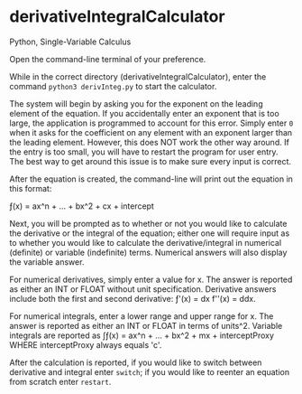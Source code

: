 # derivativeIntegralCalculator
Python, Single-Variable Calculus

Open the command-line terminal of your preference.

While in the correct directory (derivativeIntegralCalculator), enter the command `python3 derivInteg.py` to start the calculator.

The system will begin by asking you for the exponent on the leading element of the equation. If you accidentally enter an exponent that is too large, the application is programmed to account for this error. Simply enter `0` when it asks for the coefficient on any element with an exponent larger than the leading element. However, this does NOT work the other way around. If the entry is too small, you will have to restart the program for user entry. The best way to get around this issue is to make sure every input is correct.

After the equation is created, the command-line will print out the equation in this format:

ƒ(x) = ax^n + ... + bx^2 + cx + intercept

Next, you will be prompted as to whether or not you would like to calculate the derivative or the integral of the equation; either one will require input as to whether you would like to calculate the derivative/integral in numerical (definite) or variable (indefinite) terms. Numerical answers will also display the variable answer.

For numerical derivatives, simply enter a value for x. The answer is reported as either an INT or FLOAT without unit specification.
Derivative answers include both the first and second derivative: ƒ'(x) = dx f''(x) = ddx.

For numerical integrals, enter a lower range and upper range for x. The answer is reported as either an INT or FLOAT in terms of units^2.
Variable integrals are reported as ∫ƒ(x) = ax^n + ... + bx^2 + mx + interceptProxy WHERE interceptProxy always equals 'c'.

After the calculation is reported, if you would like to switch between derivative and integral enter `switch`; if you would like to reenter an equation from scratch enter `restart`.